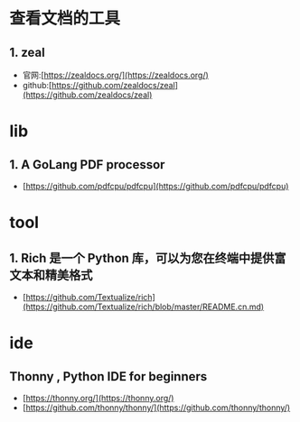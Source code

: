
# 查看文档的工具

## 1. zeal
- 官网:[https://zealdocs.org/](https://zealdocs.org/)
- github:[https://github.com/zealdocs/zeal](https://github.com/zealdocs/zeal)

# lib

## 1. A GoLang PDF processor

- [https://github.com/pdfcpu/pdfcpu](https://github.com/pdfcpu/pdfcpu)

# tool 

## 1. Rich 是一个 Python 库，可以为您在终端中提供富文本和精美格式
- [https://github.com/Textualize/rich](https://github.com/Textualize/rich/blob/master/README.cn.md)

# ide

## Thonny , Python IDE for beginners
- [https://thonny.org/](https://thonny.org/)
- [https://github.com/thonny/thonny/](https://github.com/thonny/thonny/)

